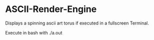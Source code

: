 # ASCII-Render-Engine

Displays a spinning ascii art torus if executed in a fullscreen Terminal.

Execute in bash with ./a.out

